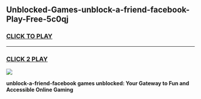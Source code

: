 
## Unblocked-Games-unblock-a-friend-facebook-Play-Free-5c0qj
<h3>
<a href="https://premium76.site?title=unblock-a-friend-facebook&ref=10A">CLICK TO PLAY</a></h3>
<hr>

<h3>
<a href="https://premium76.site?title=unblock-a-friend-facebook&ref=10A">CLICK 2 PLAY</a>
  
</h3>

<a href="https://premium76.site?title=unblock-a-friend-facebook&ref=10A"><img src="https://clearcache.store/games.png"></a>


**unblock-a-friend-facebook games unblocked: Your Gateway to Fun and Accessible Online Gaming**
